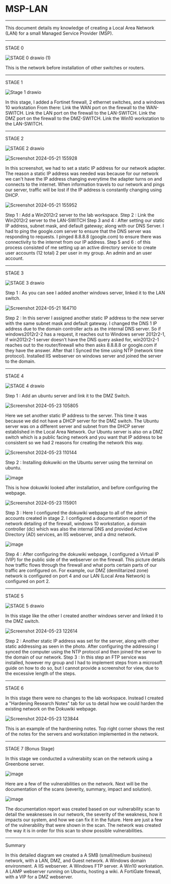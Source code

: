 # MSP-LAN

---
This document details my knowledge of creating a Local Area Network (LAN) for a small Managed Service Provider (MSP).

---
STAGE 0

![STAGE 0 drawio (1)](https://github.com/BlazWilson/MSP-LAN-/assets/170445236/d08e00aa-4c10-4a21-905d-df3a76f3f706)

This is the network before installation of other switches or routers.

---
STAGE 1

![Stage 1 drawio](https://github.com/BlazWilson/MSP-LAN-/assets/170445236/21317d16-f1e5-4e3f-8c63-d6a72c955274)

In this stage, I added a Fortinet firewall, 2 ethernet switches, and a windows 10 workstation
From there: 
Link the WAN port on the firewall to the WAN-SWITCH.
Link the LAN port on the firewall to the LAN-SWITCH.
Link the DMZ port on the firewall to the DMZ-SWITCH.
Link the Win10 workstation to the LAN-SWITCH.

---
STAGE 2

![STAGE 2 drawio](https://github.com/BlazWilson/MSP-LAN-/assets/170445236/81ace8a6-8893-4a63-9eff-ba46dae2f8c5)

![Screenshot 2024-05-21 155928](https://github.com/BlazWilson/MSP-LAN-/assets/170445236/ebcbc22c-dc51-4c2c-bb6b-8870f79b9feb)

In this screenshot, we had to set a static IP address for our network adapter. The reason a static IP address was needed was because for our network we can't have the IP address changing everytime the adapter turns on and connects to the internet. When information travels to our network and pings our server, traffic will be lost if the IP address is constantly changing using DHCP.

![Screenshot 2024-05-21 155952](https://github.com/BlazWilson/MSP-LAN-/assets/170445236/f2dc514d-325a-4381-9d08-26447c48b375)

Step 1 : Add a Win2012r2 server to the lab workspace.
Step 2 : Link the Win2012r2 server to the LAN-SWITCH
Step 3 and 4 : After setting our static IP address, subnet mask, and default gateway; along with our DNS Server. I had to ping the google.com server to ensure that the DNS server was responding to requests. I pinged 8.8.8.8 (google.com) to ensure there was connectivity to the internet from our IP address.
Step 5 and 6 : of this process consisted of me setting up an active directory service to create user accounts (12 total) 2 per user in my group. An admin and an user account.

---
STAGE 3

![STAGE 3 drawio](https://github.com/BlazWilson/MSP-LAN-/assets/170445236/6fb1101d-3c8e-4ad9-b3e5-c9939cd3d107)

Step 1 : As you can see I added another windows server, linked it to the LAN switch.

![Screenshot 2024-05-21 164710](https://github.com/BlazWilson/MSP-LAN-/assets/170445236/4d653f49-2d7e-4621-aa77-e497ff563a9b)

Step 2 : In this server I assigned another static IP address to the new server with the same subnet mask and default gateway. I changed the DNS 1 IP address due to the domain controller acts as the internal DNS server. So if windows2012r2-2 has a request, it reaches out to Windows server 2012r2-1, if win2012r2-1 server doesn't have the DNS query asked for, win2012r2-1 reaches out to the router/firewall who then asks 8.8.8.8 or google.com if they have the answer. After that I Synced the time using NTP (network time protocol).
Installed IIS webserver on windows server and joined the server to the domain. 

---
STAGE 4

![STAGE 4 drawio](https://github.com/BlazWilson/MSP-LAN-/assets/170445236/eef50f79-9c70-4068-a446-5f94d1466f60)

Step 1 : Add an ubuntu server and link it to the DMZ Switch.

![Screenshot 2024-05-23 105805](https://github.com/BlazWilson/MSP-LAN-/assets/170445236/7b045682-3740-4d3c-8bee-aae7646589b4)

Here we set another static IP address to the server. This time it was because we did not have a DHCP server for the DMZ switch. The Ubuntu server was on a different server and subnet from the DHCP server established in the Local Area Network. Our Ubuntu server is also on a DMZ switch which is a public facing network and you want that IP address to be consistent so we had 2 reasons for creating the network this way.

![Screenshot 2024-05-23 110144](https://github.com/BlazWilson/MSP-LAN-/assets/170445236/dc196b56-59a0-41a2-b946-62b4f0a52d03)

Step 2 : Installing dokuwiki on the Ubuntu server using the terminal on ubuntu. 

![image](https://github.com/BlazWilson/MSP-LAN-/assets/170445236/6a594e80-fb06-407a-8b37-72a2aaccfa32)

This is how dokuwiki looked after installation, and before configuring the webpage.

![Screenshot 2024-05-23 115901](https://github.com/BlazWilson/MSP-LAN-/assets/170445236/7894ad92-f1f8-42ba-a21b-46c5e7fc06bf)

Step 3 : Here I configured the dokuwiki webpage to all of the admin accounts created in stage 2. I configured a documentation report of the network detailing of the firewall, windows 10 workstation, a domain controller (dc) which was also the internal DNS and provided Active Directory (AD) services, an IIS webserver, and a dmz network.

![image](https://github.com/BlazWilson/MSP-LAN-/assets/170445236/ae677f20-45a4-4c98-b0ae-c2a3073f49cb)

Step 4 : After configuring the dokuwiki webpage, I configured a Virtual IP (VIP) for the public side of the webserver on the firewall.
This picture details how traffic flows through the firewall and what ports certain parts of our traffic are configured on. For example, our DMZ (demilitarized zone) network is configured on port 4 and our LAN (Local Area Network) is configured on port 2. 

---
STAGE 5

![STAGE 5 drawio](https://github.com/BlazWilson/MSP-LAN-/assets/170445236/c8c643c9-cfd2-42fd-881e-1ba02bd6f006)

In this stage like the other I created another windows server and linked it to the DMZ switch.

![Screenshot 2024-05-23 122614](https://github.com/BlazWilson/MSP-LAN-/assets/170445236/7a27a82a-5848-4aa0-8546-dc7316e683ba)

Step 2 : Another static IP address was set for the server, along with other static addressing as seen in the photo. After configuring the addressing I synced the computer using the NTP protocol and then joined the server to the domain of our network.
Step 3 : In this step an FTP service was installed, however my group and I had to implement steps from a microsoft guide on how to do so, but I cannot provide a screenshot for view, due to the excessive length of the steps. 

---
STAGE 6

In this stage there were no changes to the lab workspace. Instead I created a "Hardening Research Notes" tab for us to detail how we could harden the existing network on the Dokuwiki webpage.

![Screenshot 2024-05-23 123844](https://github.com/BlazWilson/MSP-LAN-/assets/170445236/1a92fe2e-7543-4a57-bde3-4af4f0eaaaa9)

This is an example of the hardnening notes. Top right corner shows the rest of the notes for the servers and workstation implemented in the network.

---
STAGE 7 (Bonus Stage) 

In this stage we conducted a vulnerabiity scan on the network using a Greenbone server.

![image](https://github.com/BlazWilson/MSP-LAN-/assets/170445236/05c6ecba-31a8-4083-bba8-6c480ef1e429)

Here are a few of the vulnerabilities on the network. 
Next will be the documentation of the scans (severity, summary, impact and solution).

![image](https://github.com/BlazWilson/MSP-LAN-/assets/170445236/6148aea2-2552-4b28-86c4-d286c79d792d)

The documentation report was created based on our vulnerability scan to detail the weaknesses in our network, the severity of the weakness, how it impacts our system, and how we can fix it in the future. Here are just a few of the vulnerability that were shown in the scan. The network was created the way it is in order for this scan to show possible vulnerabilities. 

---
Summary 

In this detailed diagram we created a 
A SMB (small/medium business) network, with a LAN, DMZ, and Guest network.
A Windows domain environment.
A IIS webserver.
A Windows FTP server.
A Win10 workstation.
A LAMP webserver running on Ubuntu, hosting a wiki.
A FortiGate firewall, with a VIP for a DMZ webserver.



